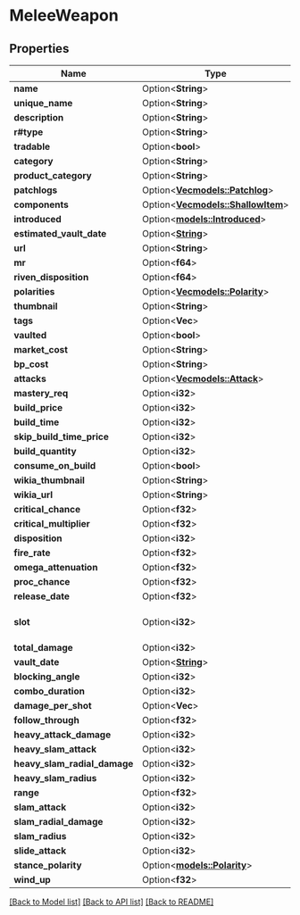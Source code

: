 # MeleeWeapon

## Properties

Name | Type | Description | Notes
------------ | ------------- | ------------- | -------------
**name** | Option<**String**> |  | [optional]
**unique_name** | Option<**String**> |  | [optional]
**description** | Option<**String**> |  | [optional]
**r#type** | Option<**String**> |  | [optional]
**tradable** | Option<**bool**> |  | [optional]
**category** | Option<**String**> |  | [optional]
**product_category** | Option<**String**> |  | [optional]
**patchlogs** | Option<[**Vec<models::Patchlog>**](patchlog.md)> |  | [optional]
**components** | Option<[**Vec<models::ShallowItem>**](shallowItem.md)> |  | [optional]
**introduced** | Option<[**models::Introduced**](introduced.md)> |  | [optional]
**estimated_vault_date** | Option<[**String**](string.md)> |  | [optional]
**url** | Option<**String**> |  | [optional]
**mr** | Option<**f64**> |  | [optional]
**riven_disposition** | Option<**f64**> |  | [optional]
**polarities** | Option<[**Vec<models::Polarity>**](polarity.md)> |  | [optional]
**thumbnail** | Option<**String**> |  | [optional]
**tags** | Option<**Vec<String>**> |  | [optional]
**vaulted** | Option<**bool**> |  | [optional]
**market_cost** | Option<**String**> |  | [optional]
**bp_cost** | Option<**String**> |  | [optional]
**attacks** | Option<[**Vec<models::Attack>**](attack.md)> |  | [optional]
**mastery_req** | Option<**i32**> |  | [optional]
**build_price** | Option<**i32**> |  | [optional]
**build_time** | Option<**i32**> |  | [optional]
**skip_build_time_price** | Option<**i32**> |  | [optional]
**build_quantity** | Option<**i32**> |  | [optional]
**consume_on_build** | Option<**bool**> |  | [optional]
**wikia_thumbnail** | Option<**String**> |  | [optional]
**wikia_url** | Option<**String**> |  | [optional]
**critical_chance** | Option<**f32**> |  | [optional]
**critical_multiplier** | Option<**f32**> |  | [optional]
**disposition** | Option<**i32**> |  | [optional]
**fire_rate** | Option<**f32**> |  | [optional]
**omega_attenuation** | Option<**f32**> |  | [optional]
**proc_chance** | Option<**f32**> |  | [optional]
**release_date** | Option<**f32**> |  | [optional]
**slot** | Option<**i32**> | Specifies the slot of an item. | [optional]
**total_damage** | Option<**i32**> |  | [optional]
**vault_date** | Option<[**String**](string.md)> |  | [optional]
**blocking_angle** | Option<**i32**> |  | [optional]
**combo_duration** | Option<**i32**> |  | [optional]
**damage_per_shot** | Option<**Vec<f32>**> |  | [optional]
**follow_through** | Option<**f32**> |  | [optional]
**heavy_attack_damage** | Option<**i32**> |  | [optional]
**heavy_slam_attack** | Option<**i32**> |  | [optional]
**heavy_slam_radial_damage** | Option<**i32**> |  | [optional]
**heavy_slam_radius** | Option<**i32**> |  | [optional]
**range** | Option<**f32**> |  | [optional]
**slam_attack** | Option<**i32**> |  | [optional]
**slam_radial_damage** | Option<**i32**> |  | [optional]
**slam_radius** | Option<**i32**> |  | [optional]
**slide_attack** | Option<**i32**> |  | [optional]
**stance_polarity** | Option<[**models::Polarity**](polarity.md)> |  | [optional]
**wind_up** | Option<**f32**> |  | [optional]

[[Back to Model list]](../README.md#documentation-for-models) [[Back to API list]](../README.md#documentation-for-api-endpoints) [[Back to README]](../README.md)


